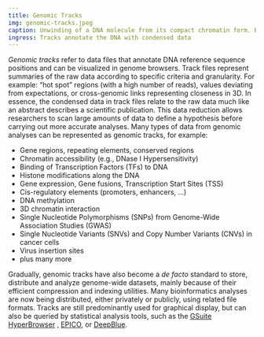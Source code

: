 ```yaml
---
title: Genomic Tracks
img: genomic-tracks.jpeg
caption: Unwinding of a DNA molecule from its compact chromatin form. Each nucleotide pair represents a coordinate position which can be annotated with genomic track data. (Image&nbsp;is&nbsp;[©&nbsp;scienceDISPLAY&nbsp;–&nbsp;stock.adobe.com](https://stock.adobe.com/images/dna-nucleosome-chromosom/42940588))
ingress: Tracks annotate the DNA with condensed data
---
```

*Genomic tracks* refer to data files that annotate DNA reference sequence positions and can be visualized in genome
browsers. Track files represent summaries of the raw data according to specific criteria and granularity. 
For example: “hot spot” regions (with a high number of reads), values deviating from expectations, or cross-genomic 
links representing closeness in 3D. In essence, the condensed data in track files relate to the raw data much like an 
abstract describes a scientific publication. This data reduction allows researchers to scan large amounts of data to 
define a hypothesis before carrying out more accurate analyses. 
<ui-quote-text
:quote='"A genomic track relates to the raw data much like an abstract describes a scientific publication."'>
</ui-quote-text>
Many types of data from genomic analyses can be represented as genomic tracks, for example:

* Gene regions, repeating elements, conserved regions
* Chromatin accessibility (e.g., DNase I Hypersensitivity)
* Binding of Transcription Factors (TFs) to DNA
* Histone modifications along the DNA
* Gene expression, Gene fusions, Transcription Start Sites (TSS)
* Cis-regulatory elements (promoters, enhancers, ...)
* DNA methylation
* 3D chromatin interaction
* Single Nucleotide Polymorphisms (SNPs) from Genome-Wide Association Studies (GWAS)
* Single Nucleotide Variants (SNVs) and Copy Number Variants (CNVs) in cancer cells
* Virus insertion sites
* plus many more

Gradually, genomic tracks have also become a *de facto* standard to store, distribute and analyze genome-wide datasets,
mainly because of their efficient compression and indexing utilities. Many bioinformatics analyses are now being
distributed, either privately or publicly, using related file formats. Tracks are still predominantly used for graphical
display, but can also be queried by statistical analysis tools, such as
the [GSuite HyperBrowser](https://hyperbrowser.uio.no/) , [EPICO](https://blueprint-data.bsc.es/),
or [DeepBlue](https://deepblue.mpi-inf.mpg.de/).
